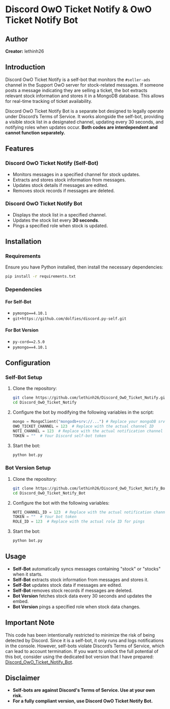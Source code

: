 # Discord OwO Ticket Notify & OwO Ticket Notify Bot

## Author

**Creator:** lethinh26

## Introduction

Discord OwO Ticket Notify is a self-bot that monitors the `#seller-ads` channel in the Support OwO server for stock-related messages. If someone posts a message indicating they are selling a ticket, the bot extracts relevant stock information and stores it in a MongoDB database. This allows for real-time tracking of ticket availability.

Discord OwO Ticket Notify Bot is a separate bot designed to legally operate under Discord’s Terms of Service. It works alongside the self-bot, providing a visible stock list in a designated channel, updating every 30 seconds, and notifying roles when updates occur. **Both codes are interdependent and cannot function separately.**

## Features

### Discord OwO Ticket Notify (Self-Bot)
- Monitors messages in a specified channel for stock updates.
- Extracts and stores stock information from messages.
- Updates stock details if messages are edited.
- Removes stock records if messages are deleted.

### Discord OwO Ticket Notify Bot
- Displays the stock list in a specified channel.
- Updates the stock list every **30 seconds**.
- Pings a specified role when stock is updated.

## Installation

### Requirements

Ensure you have Python installed, then install the necessary dependencies:

```bash
pip install -r requirements.txt
```

### Dependencies

#### For Self-Bot
- `pymongo==4.10.1`
- `git+https://github.com/dolfies/discord.py-self.git`

#### For Bot Version
- `py-cord==2.5.0`
- `pymongo==4.10.1`

## Configuration

### Self-Bot Setup

1. Clone the repository:
   ```bash
   git clone https://github.com/lethinh26/Discord_OwO_Ticket_Notify.git
   cd Discord_OwO_Ticket_Notify
   ```
2. Configure the bot by modifying the following variables in the script:
   ```python
   mongo = MongoClient("mongodb+srv://...") # Replace your mongoDB srv
   OWO_TICKET_CHANNEL = 123  # Replace with the actual channel ID
   NOTI_CHANNEL = 123  # Replace with the actual notification channel ID
   TOKEN = ""  # Your Discord self-bot token
   ```
3. Start the bot:
   ```bash
   python bot.py
   ```

### Bot Version Setup

1. Clone the repository:
   ```bash
   git clone https://github.com/lethinh26/Discord_OwO_Ticket_Notify_Bot.git
   cd Discord_OwO_Ticket_Notify_Bot
   ```
2. Configure the bot with the following variables:
   ```python
   NOTI_CHANNEL_ID = 123  # Replace with the actual notification channel ID
   TOKEN = ""  # Your bot token
   ROLE_ID = 123  # Replace with the actual role ID for pings
   ```
3. Start the bot:
   ```bash
   python bot.py
   ```

## Usage

- **Self-Bot** automatically syncs messages containing "stock" or "stocks" when it starts.
- **Self-Bot** extracts stock information from messages and stores it.
- **Self-Bot** updates stock data if messages are edited.
- **Self-Bot** removes stock records if messages are deleted.
- **Bot Version** fetches stock data every 30 seconds and updates the embed.
- **Bot Version** pings a specified role when stock data changes.

## Important Note

This code has been intentionally restricted to minimize the risk of being detected by Discord. Since it is a self-bot, it only runs and logs notifications in the console. However, self-bots violate Discord’s Terms of Service, which can lead to account termination. If you want to unlock the full potential of this bot, consider using the dedicated bot version that I have prepared: [Discord_OwO_Ticket_Notify_Bot](https://github.com/lethinh26/Discord_OwO_Ticket_Notify_Bot).

## Disclaimer

- **Self-bots are against Discord's Terms of Service. Use at your own risk.**
- **For a fully compliant version, use Discord OwO Ticket Notify Bot.**

